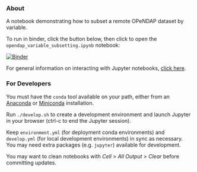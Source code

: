 ### About

A notebook demonstrating how to subset a remote OPeNDAP dataset by variable.

To run in binder, click the button below, then click to open the `opendap_variable_subsetting.ipynb` notebook:

[![Binder](http://mybinder.org/badge.svg)](http://mybinder.org:/repo/catees/opendap_variable_subsetting)

For general information on interacting with Jupyter notebooks, [click here](http://nbviewer.jupyter.org/github/jupyter/notebook/blob/master/docs/source/examples/Notebook/Notebook%20Basics.ipynb).

### For Developers

You must have the `conda` tool available on your path, either from an [Anaconda](https://www.continuum.io/downloads) or [Miniconda](http://conda.pydata.org/miniconda.html) installation.

Run `./develop.sh` to create a development environment and launch Jupyter in your browser (ctrl-c to end the Jupyter session).

Keep `environment.yml` (for deployment conda environments) and `develop.yml` (for local development environments) in sync as necessary. You may need extra packages (e.g. `jupyter`) available for development.

You may want to clean notebooks with _Cell_ > _All Output_ > _Clear_ before committing updates.
